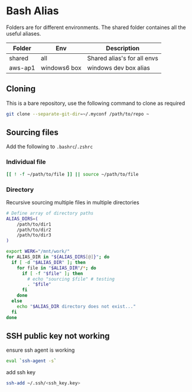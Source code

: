 # Bash Alias

Folders are for different environments. The shared folder containes all the useful aliases.

| Folder  | Env          | Description                 |
| ------- | ------------ | --------------------------- |
| shared  | all          | Shared alias's for all envs |
| aws-ap1 | windows6 box | windows dev box alias       |

## Cloning

This is a bare repository, use the following command to clone as required

```bash
git clone --separate-git-dir=~/.myconf /path/to/repo ~
```

## Sourcing files

Add the following to `.bashrc`/`.zshrc`

### Individual file

```bash
[[ ! -f ~/path/to/file ]] || source ~/path/to/file
```

### Directory

Recursive sourcing multiple files in multiple directories

```bash
# Define array of directory paths
ALIAS_DIRS=(
    /path/to/dir1
    /path/to/dir2
    /path/to/dir3
)

export WERK="/mnt/work/"
for ALIAS_DIR in "${ALIAS_DIRS[@]}"; do
  if [ -d "$ALIAS_DIR" ]; then
    for file in "$ALIAS_DIR"/*; do
      if [ -f "$file" ]; then
        # echo "sourcing $file" # testing
        . "$file"
      fi
    done
  else
    echo "$ALIAS_DIR directory does not exist..."
  fi
done
```

## SSH public key not working

ensure ssh agent is working

```bash
eval `ssh-agent -s`
```

add ssh key

```bash
ssh-add ~/.ssh/<ssh_key.key>
```
